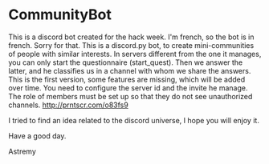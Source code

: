 # CommunityBot

This is a discord bot created for the hack week.
I'm french, so the bot is in french. Sorry for that.
This is a discord.py bot, to create mini-communities of people with similar interests.
In servers different from the one it manages, you can only start the questionnaire (start_quest).
Then we answer the latter, and he classifies us in a channel with whom we share the answers.
This is the first version, some features are missing, which will be added over time.
You need to configure the server id and the invite he manage.
The role of members must be set up so that they do not see unauthorized channels.
http://prntscr.com/o83fs9

I tried to find an idea related to the discord universe, I hope you will enjoy it.

Have a good day.

Astremy
